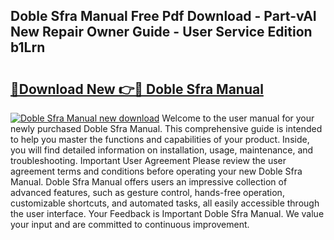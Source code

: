 ## Doble Sfra Manual Free Pdf Download - Part-vAI New Repair Owner Guide - User Service Edition b1Lrn

# <h2><a href="http://bc39876.oget.top/?id=Doble+Sfra+Manual">🔗Download New 👉🔴 Doble Sfra Manual</a></h2>

[![Doble Sfra Manual new download](https://i.imgur.com/5g1atiW.png)](http://bc39876.oget.top/?id=Doble+Sfra+Manual)
Welcome to the user manual for your newly purchased Doble Sfra Manual. This comprehensive guide is intended to help you master the functions and capabilities of your product. Inside, you will find detailed information on installation, usage, maintenance, and troubleshooting. Important User Agreement Please review the user agreement terms and conditions before operating your new Doble Sfra Manual. Doble Sfra Manual offers users an impressive collection of advanced features, such as gesture control, hands-free operation, customizable shortcuts, and automated tasks, all easily accessible through the user interface. Your Feedback is Important Doble Sfra Manual. We value your input and are committed to continuous improvement.
